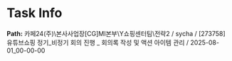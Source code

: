 # Task Info

**Path:** 카페24(주)\본사사업장\[CG]MI본부\Y쇼핑센터팀\전략2 / sycha / [273758] 유튜브쇼핑 정기_비정기 회의 진행 _ 회의록 작성 및 액션 아이템 관리 / 2025-08-01_00-00-00


